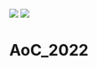 ![](https://img.shields.io/badge/day%20📅-10-blue) ![](https://img.shields.io/badge/stars%20⭐-18-yellow)
# AoC_2022